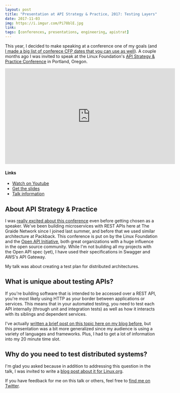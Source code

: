```yaml
---
layout: post
title: "Presentation at API Strategy & Practice, 2017: Testing Layers"
date: 2017-11-03
img: https://i.imgur.com/Pi78blE.jpg
link: 
tags: [conferences, presentations, engineering, apistrat]
---
```

This year, I decided to make speaking at a conference one of my goals (and [I made a big list of conferece CFP dates that you can use as well](https://www.karllhughes.com/posts/tech-conference-cfps)). A couple months ago I was invited to speak at the Linux Foundation's [API Strategy & Practice Conference](http://events.linuxfoundation.org/events/apistrat) in Portland, Oregon.

<iframe width="560" height="315" src="https://www.youtube.com/embed/NcQryexNKhM?rel=0&showinfo=0" frameborder="0" allowfullscreen></iframe>

#### Links
- [Watch on Youtube](https://www.youtube.com/watch?v=NcQryexNKhM)
- [Get the slides](https://drive.google.com/open?id=1va2Ny5a5lEu1fKBa6w5XYDAqaE2otiBR6bZFgjncWxA)
- [Talk information](https://apistrat17.sched.com/event/414b17fdda21239616cac543f54c542f)

## About API Strategy & Practice

I was [really excited about this conference]() even before getting chosen as a speaker. We've been building microservices with REST APIs here at The Graide Network since I joined last summer, and before that we used similar architecture at Packback. This conference is put on by the Linux Foundation and the [Open API Initiative](https://www.openapis.org/), both great organizations with a huge influence in the open source community. While I'm not building all my projects with the Open API spec (yet), I have used their specifications in Swagger and AWS's API Gateway.

My talk was about creating a test plan for distributed architectures.

## What is unique about testing APIs?

If you're building software that is intended to be accessed over a REST API, you're most likely using HTTP as your border between applications or services. This means that in your automated testing, you need to test each API internally (through unit and integration tests) as well as how it interacts with its siblings and dependent services.

I've actually [written a brief post on this topic here on my blog before](https://www.karllhughes.com/posts/testing-layers), but this presentation was a bit more generalized since my audience is using a variety of languages and frameworks. Plus, I had to get a lot of information into my 20 minute time slot.

## Why do you need to test distributed systems?

I'm glad you asked because in addition to addressing this question in the talk, I was invited to write a [blog post about it for Linux.org](https://www.linuxfoundation.org/blog/testing-important-distributed-software/).

If you have feedback for me on this talk or others, feel free to [find me on Twitter](https://twitter.com/karllhughes).
